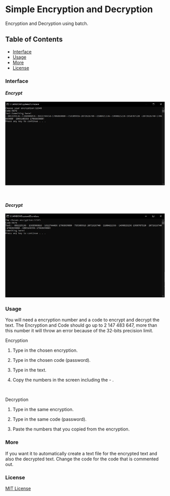 # Simple Encryption and Decryption

Encryption and Decryption using batch.


## Table of Contents

- [Interface](#interface)
- [Usage](#usage)
- [More](#more)
- [License](#license)


### Interface

#### *Encrypt*

![Encrypt Interface](/assets/encrypt.jpg)

<br />

#### *Decrypt*

![Decrypt Interface](/assets/decrypt.jpg)


### Usage

You will need a encryption number and a code to encrypt and decrypt the text. The Encryption and Code should go up to 2 147 483 647, more than this number it will throw an error because of the 32-bits precision limit.

Encryption

1. Type in the chosen encryption.

2. Type in the chosen code (password).

3. Type in the text.

4. Copy the numbers in the screen including the - .

<br />

Decryption

1. Type in the same encryption.

2. Type in the same code (password).

3. Paste the numbers that you copied from the encryption.


### More

If you want it to automatically create a text file for the encrypted text and also the decrypted text. Change the code for the code that is commented out.


### License

[MIT License](https://github.com/IgorDGomes/Encryption-Decryption/blob/main/LICENSE)